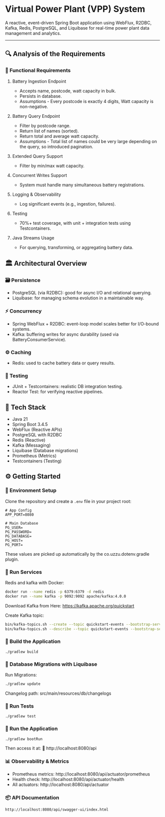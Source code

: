 # Virtual Power Plant (VPP) System

A reactive, event-driven Spring Boot application using WebFlux, R2DBC, Kafka, Redis, PostgreSQL, and Liquibase for real-time power plant data management and analytics.

---

## 🔍 Analysis of the Requirements
### 🧩 Functional Requirements
1. Battery Ingestion Endpoint
   - Accepts name, postcode, watt capacity in bulk.
   - Persists in database.
   - Assumptions - Every postcode is exactly 4 digits, Watt capacity is non-negative.

2. Battery Query Endpoint
    - Filter by postcode range.
    - Return list of names (sorted).
    - Return total and average watt capacity.
    - Assumptions - Total list of names could be very large depending on the query, so introduced pagination.

3. Extended Query Support
   - Filter by min/max watt capacity.

4. Concurrent Writes Support
   - System must handle many simultaneous battery registrations.

5. Logging & Observability
   - Log significant events (e.g., ingestion, failures).

6. Testing
   - 70%+ test coverage, with unit + integration tests using Testcontainers.

7. Java Streams Usage
   - For querying, transforming, or aggregating battery data.


## 🏛 Architectural Overview

###
### 🗃️ Persistence
- PostgreSQL (via R2DBC): good for async I/O and relational querying.
- Liquibase: for managing schema evolution in a maintainable way.

### ⚡ Concurrency
- Spring WebFlux + R2DBC: event-loop model scales better for I/O-bound systems.
- Kafka: buffering writes for async durability (used via BatteryConsumerService).

### ⚙️ Caching
- Redis: used to cache battery data or query results.

### 🧪 Testing
- JUnit + Testcontainers: realistic DB integration testing.
- Reactor Test: for verifying reactive pipelines.

## 🚀 Tech Stack

- Java 21
- Spring Boot 3.4.5
- WebFlux (Reactive APIs)
- PostgreSQL with R2DBC
- Redis (Reactive)
- Kafka (Messaging)
- Liquibase (Database migrations)
- Prometheus (Metrics)
- Testcontainers (Testing)

## ⚙️ Getting Started
### 🌱 Environment Setup
Clone the repository and create a `.env` file in your project root:

```env
# App Config
APP_PORT=8080

# Main Database
PG_USER=
PG_PASSWORD=
PG_DATABASE=
PG_HOST=
PG_PORT=
```

These values are picked up automatically by the co.uzzu.dotenv.gradle plugin.

### 🐬 Run Services
Redis and kafka with Docker:
```bash
docker run --name redis -p 6379:6379 -d redis
docker run --name kafka -p 9092:9092 apache/kafka:4.0.0  
```
Download Kafka from Here: https://kafka.apache.org/quickstart

Create Kafka topic:
```bash
bin/kafka-topics.sh --create --topic quickstart-events --bootstrap-server localhost:9092
bin/kafka-topics.sh --describe --topic quickstart-events --bootstrap-server localhost:9092
```

### 🐘 Build the Application

```
./gradlew build
```

###  🧬 Database Migrations with Liquibase

Run Migrations:
```bash
./gradlew update
```
Changelog path: src/main/resources/db/changelogs

### 🧪 Run Tests

```
./gradlew test
```

### 🚀 Run the Application
```bash
./gradlew bootRun
```
Then access it at:
📍 http://localhost:8080/api


###  📊 Observability & Metrics
- Prometheus metrics: http://localhost:8080/api/actuator/prometheus
- Health check: http://localhost:8080/api/actuator/health
- All actuators: http://localhost:8080/api/actuator

### 📦 API Documentation 
```bash
http://localhost:8080/api/swagger-ui/index.html
```

